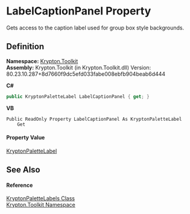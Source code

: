 # LabelCaptionPanel Property


Gets access to the caption label used for group box style backgrounds.



## Definition
**Namespace:** <a href="79d2eac2-21f4-54ff-7552-b20c33c30600.md">Krypton.Toolkit</a>  
**Assembly:** Krypton.Toolkit (in Krypton.Toolkit.dll) Version: 80.23.10.287+8d7660f9dc5efd033fabe008ebfb904beab6d444

**C#**
``` C#
public KryptonPaletteLabel LabelCaptionPanel { get; }
```
**VB**
``` VB
Public ReadOnly Property LabelCaptionPanel As KryptonPaletteLabel
	Get
```



#### Property Value
<a href="dec18602-b87f-cdc2-87d5-aa6d24fa73a9.md">KryptonPaletteLabel</a>

## See Also


#### Reference
<a href="eddd7edd-3892-029a-2c93-7a0d62d14de0.md">KryptonPaletteLabels Class</a>  
<a href="79d2eac2-21f4-54ff-7552-b20c33c30600.md">Krypton.Toolkit Namespace</a>  
